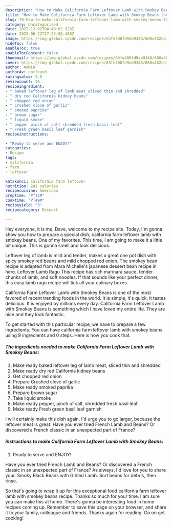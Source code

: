 ```yaml
---
description: "How to Make California Farm Leftover Lamb with Smokey Beans the Delicious"
title: "How to Make California Farm Leftover Lamb with Smokey Beans the Delicious"
slug: 78-how-to-make-california-farm-leftover-lamb-with-smokey-beans-the-delicious
category: Uncategorized
date: 2022-12-02T04:49:02.923Z
date: 2023-06-22T17:25:58.488Z
image: https://img-global.cpcdn.com/recipes/63fe400fd9ab9348/680x482cq70/california-farm-leftover-lamb-with-smokey-beans-recipe-main-photo.jpg
hideToc: false
enableToc: true
enableTocContent: false
thumbnail: https://img-global.cpcdn.com/recipes/63fe400fd9ab9348/680x482cq70/california-farm-leftover-lamb-with-smokey-beans-recipe-main-photo.jpg
cover: https://img-global.cpcdn.com/recipes/63fe400fd9ab9348/680x482cq70/california-farm-leftover-lamb-with-smokey-beans-recipe-main-photo.jpg
author: Admin
authorAv: notfound
ratingvalue: 3.9
reviewcount: 16
recipeingredient:
- " baked leftover leg of lamb meat sliced thin and shredded"
- " dry red California kidney beans"
- " chopped red onion"
- " Crushed clove of garlic"
- " smoked paprika"
- " brown sugar"
- " liquid smoke"
- " pepper pinch of salt shredded fresh basil leaf"
- " Fresh green basil leaf garnish"
recipeinstructions:

- "Ready to serve and ENJOY!"
categories:
- Recipe
tags:
- california
- farm
- leftover

katakunci: california farm leftover 
nutrition: 241 calories
recipecuisine: American
preptime: "PT12M"
cooktime: "PT49M"
recipeyield: "3"
recipecategory: Dessert

---
```



Hey everyone, it is me, Dave, welcome to my recipe site. Today, I'm gonna show you how to prepare a special dish, california farm leftover lamb with smokey beans. One of my favorites. This time, I am going to make it a little bit unique. This is gonna smell and look delicious.

Leftover leg of lamb is mild and tender, makes a great one pot dish with spicy smokey red beans and mild chopped red onion. The smokey bean recipe is adapted from Mara Michelle&#39;s japanese dessert bean recipe in here. Leftover Lamb Ragu This recipe has rich marinara sauce, tender chunks of lamb, and soft noodles. If that sounds like your perfect dinner, this easy lamb ragu recipe will tick all your culinary boxes.

California Farm Leftover Lamb with Smokey Beans is one of the most favored of recent trending foods in the world. It is simple, it's quick, it tastes delicious. It is enjoyed by millions every day. California Farm Leftover Lamb with Smokey Beans is something which I have loved my entire life. They are nice and they look fantastic.


To get started with this particular recipe, we have to prepare a few ingredients. You can have california farm leftover lamb with smokey beans using 9 ingredients and 0 steps. Here is how you cook that.

<!--inarticleads1-->

##### The ingredients needed to make California Farm Leftover Lamb with Smokey Beans:

1. Make ready  baked leftover leg of lamb meat, sliced thin and shredded
1. Make ready  dry red California kidney beans
1. Get  chopped red onion
1. Prepare  Crushed clove of garlic
1. Make ready  smoked paprika
1. Prepare  brown sugar
1. Take  liquid smoke
1. Make ready  pepper, pinch of salt, shredded fresh basil leaf
1. Make ready  Fresh green basil leaf garnish


I will certainly make this dish again. I&#39;d urge you to go larger, because the leftover meat is great. Have you ever tried French Lamb and Beans? Or discovered a French classic in an unexpected part of France? 

<!--inarticleads2-->

##### Instructions to make California Farm Leftover Lamb with Smokey Beans:


1. Ready to serve and ENJOY!

Have you ever tried French Lamb and Beans? Or discovered a French classic in an unexpected part of France? As always, I&#39;d love for you to share your. Smoky Black Beans with Grilled Lamb. Sort beans for debris, then rinse. 

So that's going to wrap it up for this exceptional food california farm leftover lamb with smokey beans recipe. Thanks so much for your time. I am sure you can make this at home. There's gonna be interesting food in home recipes coming up. Remember to save this page on your browser, and share it to your family, colleague and friends. Thanks again for reading. Go on get cooking!
